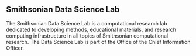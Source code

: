 ## Smithsonian Data Science Lab

The Smithsonian Data Science Lab is a computational research lab dedicated to developing methods, educational materials, and research computing infrastructure in all topics of Smithsonian computational research. The Data Science Lab is part of the Office of the Chief Information Officer. 
